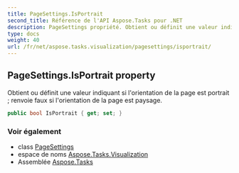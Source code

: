 ```yaml
---
title: PageSettings.IsPortrait
second_title: Référence de l'API Aspose.Tasks pour .NET
description: PageSettings propriété. Obtient ou définit une valeur indiquant si lorientation de la page est portrait  renvoie faux si lorientation de la page est paysage.
type: docs
weight: 40
url: /fr/net/aspose.tasks.visualization/pagesettings/isportrait/
---
```

## PageSettings.IsPortrait property

Obtient ou définit une valeur indiquant si l'orientation de la page est portrait ; renvoie faux si l'orientation de la page est paysage.

```csharp
public bool IsPortrait { get; set; }
```

### Voir également

* class [PageSettings](../)
* espace de noms [Aspose.Tasks.Visualization](../../pagesettings/)
* Assemblée [Aspose.Tasks](../../../)


